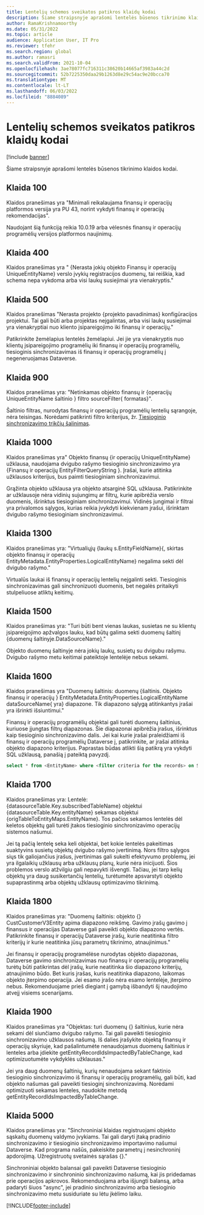 ```yaml
---
title: Lentelių schemos sveikatos patikros klaidų kodai
description: Šiame straipsnyje aprašomi lentelės būsenos tikrinimo klaidos kodai.
author: RamaKrishnamoorthy
ms.date: 05/31/2022
ms.topic: article
audience: Application User, IT Pro
ms.reviewer: tfehr
ms.search.region: global
ms.author: ramasri
ms.search.validFrom: 2021-10-04
ms.openlocfilehash: 3ae78077fc716311c38620b14665af3983a44c2d
ms.sourcegitcommit: 52b7225350daa29b1263d8e29c54ac9e20bcca70
ms.translationtype: MT
ms.contentlocale: lt-LT
ms.lasthandoff: 06/03/2022
ms.locfileid: "8884089"
---
```

# <a name="errors-codes-for-the-table-map-health-check"></a>Lentelių schemos sveikatos patikros klaidų kodai

[!include [banner](../../includes/banner.md)]



Šiame straipsnyje aprašomi lentelės būsenos tikrinimo klaidos kodai.

## <a name="error-100"></a>Klaida 100

Klaidos pranešimas yra "Minimali reikalaujama finansų ir operacijų platformos versija yra PU 43, norint vykdyti finansų ir operacijų rekomendacijas".

Naudojant šią funkciją reikia 10.0.19 arba vėlesnės finansų ir operacijų programėlių versijos platformos naujinimų.

## <a name="error-400"></a>Klaida 400

Klaidos pranešimas yra " \{Nerasta jokių objekto Finansų ir operacijų UniqueEntityName\} verslo įvykių registracijos duomenų, tai reiškia, kad schema nepa vykdoma arba visi laukų susiejimai yra vienakryptis."

## <a name="error-500"></a>Klaida 500

Klaidos pranešimas "Nerasta projekto \{projekto pavadinimas\} konfigūracijos projektui. Tai gali būti arba projektas neįgalintas, arba visi laukų susiejimai yra vienakryptiai nuo kliento įsipareigojimo iki finansų ir operacijų."

Patikrinkite žemėlapius lentelės žemėlapiui. Jei jie yra vienakryptis nuo klientų įsipareigojimo programėlių iki finansų ir operacijų programėlių, tiesioginis sinchronizavimas iš finansų ir operacijų programėlių į negeneruojamas Dataverse.

## <a name="error-900"></a>Klaida 900

Klaidos pranešimas yra: "Netinkamas objekto finansų ir \{operacijų UniqueEntityName šaltinio \} filtro sourceFilter\{ formatas\}".

Šaltinio filtras, nurodytas finansų ir operacijų programėlių lentelių sąrangoje, nėra teisingas. Norėdami patikrinti filtro kriterijus, žr. [Tiesioginio sinchronizavimo trikčių šalinimas](dual-write-troubleshooting-live-sync.md#live-synchronization-issues-that-are-caused-by-incorrect-query-filter-syntax-on-the-dual-write-maps).

## <a name="error-1000"></a>Klaida 1000

Klaidos pranešimas yra" Objekto finansų \{ir operacijų UniqueEntityName\} užklausa, naudojama dvigubo rašymo tiesioginio sinchronizavimo yra \{Finansų ir operacijų EntityFilterQueryString \}. Įrašai, kurie atitinka užklausos kriterijus, bus paimti tiesioginiam sinchronizavimui.

Grąžinta objekto užklausa yra objekto atsarginė SQL užklausa. Patikrinkite ar užklausoje nėra vidinių sujungimų ar filtrų, kurie apibrėžia verslo duomenis, išrinktus tiesioginiam sinchronizavimui. Vidinės jungimai ir filtrai yra privalomos sąlygos, kurias reikia įvykdyti kiekvienam įrašui, išrinktam dvigubo rašymo tiesioginiam sinchronizavimui.

## <a name="error-1300"></a>Klaida 1300

Klaidos pranešimas yra: "Virtualiųjų \{laukų s.EntityFieldName\}\{, skirtas objekto finansų ir operacijų EntityMetadata.EntityProperties.LogicalEntityName\} negalima sekti dėl dvigubo rašymo."

Virtualūs laukai iš finansų ir operacijų lentelių neįgalinti sekti. Tiesioginis sinchronizavimas gali sinchronizuoti duomenis, bet negalės pritaikyti stulpeliuose atliktų keitimų.

## <a name="error-1500"></a>Klaida 1500

Klaidos pranešimas yra: "Turi būti bent vienas laukas, susietas ne su klientų įsipareigojimo apžvalgos lauku, kad būtų galima sekti duomenų šaltinį \{duomenų šaltinyje.DataSourceName\}."

Objekto duomenų šaltinyje nėra jokių laukų, susietų su dvigubu rašymu. Dvigubo rašymo metu keitimai pateiktoje lentelėje nebus sekami.

## <a name="error-1600"></a>Klaida 1600

Klaidos pranešimas yra "Duomenų šaltinis: duomenų \{šaltinis. Objekto finansų ir operacijų \} EntityMetadata.EntityProperties.LogicalEntityName dataSourceName\{ yra\} diapazone. Tik diapazono sąlygą atitinkantys įrašai yra išrinkti išsiuntimui."

Finansų ir operacijų programėlių objektai gali turėti duomenų šaltinius, kuriuose įjungtas filtrų diapazonas. Šie diapazonai apibrėžia įrašus, išrinktus kaip tiesioginio sinchronizavimo dalis. Jei kai kurie įrašai praleidžiami iš finansų ir operacijų programėlių Dataverse į, patikrinkite, ar įrašai atitinka objekto diapazono kriterijus. Paprastas būdas atlikti šią patikrą yra vykdyti SQL užklausą, panašią į pateiktą pavyzdį.

```sql
select * from <EntityName> where <filter criteria for the records> on SQL.
```

## <a name="error-1700"></a>Klaida 1700

Klaidos pranešimas yra: Lentelė: \{datasourceTable.Key.subscribedTableName\} objektui \{datasourceTable.Key.entityName\} sekamas objektui \{origTableToEntityMaps.EntityName\}. Tos pačios sekamos lentelės dėl keletos objektų gali turėti įtakos tiesioginio sinchronizavimo operacijų sistemos našumui.

Jei tą pačią lentelę seka keli objektai, bet kokie lentelės pakeitimas suaktyvins susietų objektų dvigubo rašymo įvertinimą. Nors filtro sąlygos siųs tik galiojančius įrašus, įvertinimas gali sukelti efektyvumo problemų, jei yra ilgalaikių užklausų arba užklausų planų, kurie nėra inicijuoti. Šios problemos verslo atžvilgiu gali nepavykti išvengti. Tačiau, jei tarp kelių objektų yra daug susikertančių lentelių, turėtumėte apsvarstyti objekto supaprastinmą arba objektų užklausų optimizavimo tikrinimą.

## <a name="error-1800"></a>Klaida 1800
Klaidos pranešimas yra: "Duomenų šaltinis: objekto {} CustCustomerV3Entity apima diapazono reikšmę. Gavimo įrašų gavimo į finansus ir operacijas Dataverse gali paveikti objekto diapazono vertės. Patikrinkite finansų ir operacijų Dataverse įrašų, kurie neatitinka filtro kriterijų ir kurie neatitinka jūsų parametrų tikrinimo, atnaujinimus."

Jei finansų ir operacijų programėlėse nurodytas objekto diapazonas, Dataverse gavimo sinchronizavimas nuo finansų ir operacijų programėlių turėtų būti patikrintas dėl įrašų, kurie neatitinka šio diapazono kriterijų, atnaujinimo būdo. Bet kuris įrašas, kuris neatitinka diapazono, laikomas objekto įterpimo operacija. Jei esamo įrašo nėra esamo lentelėje, įterpimo nebus. Rekomenduojame prieš diegiant į gamybą išbandyti šį naudojimo atvejį visiems scenarijams.

## <a name="error-1900"></a>Klaida 1900
Klaidos pranešimas yra "Objektas: turi duomenų {} šaltinius, kurie nėra sekami dėl siunčiamo dvigubo rašymo. Tai gali paveikti tiesioginio sinchronizavimo užklausos našumą. Iš dalies įrašykite objektą finansų ir operacijų skyriuje, kad pašalintumėte nenaudojamus duomenų šaltinius ir lenteles arba įdiekite getEntityRecordIdsImpactedByTableChange, kad optimizuotumėte vykdyklės užklausas."

Jei yra daug duomenų šaltinių, kurių nenaudojama sekant faktinio tiesioginio sinchronizavimo iš finansų ir operacijų programėlių, gali būti, kad objekto našumas gali paveikti tiesioginį sinchronizavimą. Norėdami optimizuoti sekamas lenteles, naudokite metodą getEntityRecordIdsImpactedByTableChange.

## <a name="error-5000"></a>Klaida 5000
Klaidos pranešimas yra: "Sinchroniniai klaidas registruojami objekto sąskaitų duomenų valdymo įvykiams. Tai gali daryti įtaką pradinio sinchronizavimo ir tiesioginio sinchronizavimo importavimo našumui Dataverse. Kad programa našūs, pakeiskite parametrų į nesinchroninį apdorojimą. Užregistruotų svetainės sąrašas {}."

Sinchroniniai objekto balansai gali paveikti Dataverse tiesioginio sinchronizavimo ir sinchroninio sinchronizavimo našumą, kai jis pridedamas prie operacijos apkrovos. Rekomenduojama arba išjungti balansą, arba padaryti šiuos "async", jei pradinio sinchronizavimo arba tiesioginio sinchronizavimo metu susiduriate su lėtu įkėlimo laiku.

[!INCLUDE[footer-include](../../../../includes/footer-banner.md)]
